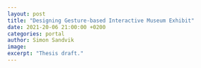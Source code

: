 ```yaml
---
layout: post
title: "Designing Gesture-based Interactive Museum Exhibit"
date: 2021-20-06 21:00:00 +0200
categories: portal
author: Simon Sandvik
image:
excerpt: "Thesis draft."
---
```

